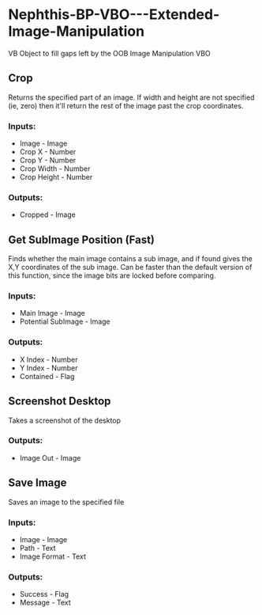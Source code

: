 # Nephthis-BP-VBO---Extended-Image-Manipulation
VB Object to fill gaps left by the OOB Image Manipulation VBO

## Crop
Returns the specified part of an image. If width and height are not specified (ie, zero) then it'll return the rest of the image past the crop coordinates.

### Inputs:
* Image - Image
* Crop X - Number
* Crop Y - Number
* Crop Width - Number
* Crop Height - Number

### Outputs:
* Cropped - Image

## Get SubImage Position (Fast)
Finds whether the main image contains a sub image, and if found gives the X,Y coordinates of the sub image. Can be faster than the default version of this function, since the image bits are locked before comparing.

### Inputs:
* Main Image - Image
* Potential SubImage - Image

### Outputs:
* X Index - Number
* Y Index - Number
* Contained - Flag

## Screenshot Desktop
Takes a screenshot of the desktop

### Outputs:
* Image Out - Image

## Save Image
Saves an image to the specified file

### Inputs:
* Image - Image
* Path - Text
* Image Format - Text

### Outputs:
* Success - Flag
* Message - Text
